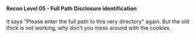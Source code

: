 #### Recon Level 05 - Full Path Disclosure identification

It says "Please enter the full path to this very directory" again.
But the old thick is not working, why don't you mess around with the cookies.
